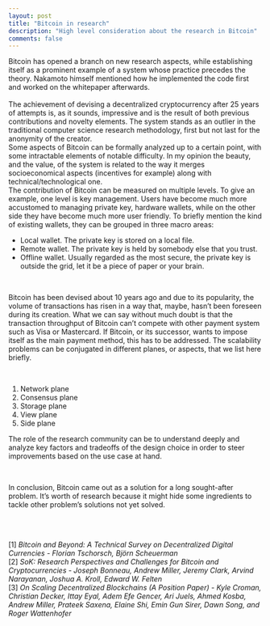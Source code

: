 ```yaml
---
layout: post
title: "Bitcoin in research"
description: "High level consideration about the research in Bitcoin"
comments: false
---
```


Bitcoin has opened a branch on new research aspects, while establishing itself as a prominent example of a system whose practice precedes the theory. Nakamoto himself mentioned how he implemented the code first and worked on the whitepaper afterwards. 
<br>	
The achievement of devising a decentralized cryptocurrency after 25 years of attempts is, as it sounds, impressive and is the result of both previous contributions and novelty elements.
The system stands as an outlier in the traditional computer science research methodology, first but not last for the anonymity of the creator. 
<br>
Some aspects of Bitcoin can be formally analyzed up to a certain point, with some intractable elements of notable difficulty. In my opinion the beauty, and the value, of the system is related to the way it merges socioeconomical aspects (incentives for example) along with technical/technological one.
<br>
The contribution of Bitcoin can be measured on multiple levels. To give an example, one level is key management. Users have become much more accustomed to managing private key, hardware wallets, while on the other side they have become much more user friendly.
To briefly mention the kind of existing wallets, they can be grouped in three macro areas:
* Local wallet. The private key is stored on a local file.
* Remote wallet. The private key is held by somebody else that you trust. 
* Offline wallet. Usually regarded as the most secure, the private key is outside the grid, let it be a piece of paper or your brain.
<br>

Bitcoin has been devised about 10 years ago and due to its popularity, the volume of transactions has risen in a way that, maybe, hasn’t been foreseen during its creation. What we can say without much doubt is that the transaction throughput of Bitcoin can’t compete with other payment system such as Visa or Mastercard. If Bitcoin, or its successor, wants to impose itself as the main payment method, this has to be addressed.
The scalability problems can be conjugated in different planes, or aspects, that we list here briefly. 

<br>

1.	Network plane
2.	Consensus plane
3.	Storage plane
4.	View plane 
5.	Side plane

<bf>

The role of the research community can be to understand deeply and analyze key factors and tradeoffs of the design choice in order to steer improvements based on the use case at hand.

<br>

In conclusion, Bitcoin came out as a solution for a long sought-after problem. It’s worth of research because it might hide some ingredients to tackle other problem’s solutions not yet solved.

<br>
<br>

[1] <i>Bitcoin and Beyond: A Technical Survey on Decentralized Digital Currencies - Florian Tschorsch, Björn Scheuerman</i>
<br>
[2] <i>SoK: Research Perspectives and Challenges for Bitcoin and Cryptocurrencies - Joseph Bonneau, Andrew Miller, Jeremy Clark, Arvind Narayanan, Joshua A. Kroll, Edward W. Felten</i>
<br>
[3] <i>On Scaling Decentralized Blockchains (A Position Paper) - Kyle Croman, Christian Decker, Ittay Eyal, Adem Efe Gencer, Ari Juels, Ahmed Kosba, Andrew Miller, Prateek Saxena, Elaine Shi, Emin Gun Sirer, Dawn Song, and Roger Wattenhofer</i>


